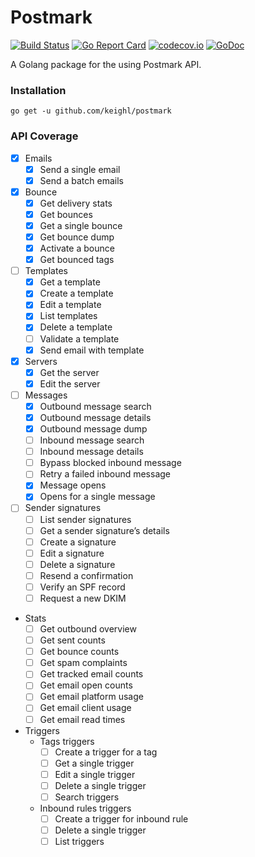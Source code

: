 # Postmark

[![Build Status](https://travis-ci.org/keighl/postmark.png?branch=master)](https://travis-ci.org/keighl/postmark) [![Go Report Card](https://goreportcard.com/badge/github.com/keighl/postmark)](https://goreportcard.com/report/github.com/keighl/postmark)  [![codecov.io](https://codecov.io/github/keighl/postmark/coverage.svg?branch=master)](https://codecov.io/github/keighl/postmark?branch=master) [![GoDoc](https://godoc.org/github.com/keighl/postmark?status.svg)](https://godoc.org/github.com/keighl/postmark)

A Golang package for the using Postmark API.

### Installation

    go get -u github.com/keighl/postmark

### API Coverage

* [x] Emails
    * [x] Send a single email
    * [x] Send a batch emails  
* [x] Bounce
    * [x] Get delivery stats
    * [x] Get bounces
    * [x] Get a single bounce
    * [x] Get bounce dump
    * [x] Activate a bounce
    * [x] Get bounced tags
* [ ] Templates
    * [x] Get a template
    * [x] Create a template
    * [x] Edit a template
    * [x] List templates
    * [x] Delete a template
    * [ ] Validate a template
    * [x] Send email with template
* [x] Servers
    * [x] Get the server
    * [x] Edit the server
* [ ] Messages
    * [x] Outbound message search
    * [x] Outbound message details
    * [x] Outbound message dump
    * [ ] Inbound message search
    * [ ] Inbound message details
    * [ ] Bypass blocked inbound message
    * [ ] Retry a failed inbound message
    * [x] Message opens
    * [x] Opens for a single message
* [ ] Sender signatures
    * [ ] List sender signatures
    * [ ] Get a sender signature’s details
    * [ ] Create a signature
    * [ ] Edit a signature
    * [ ] Delete a signature
    * [ ] Resend a confirmation
    * [ ] Verify an SPF record
    * [ ] Request a new DKIM
* Stats
    * [ ] Get outbound overview
    * [ ] Get sent counts
    * [ ] Get bounce counts
    * [ ] Get spam complaints
    * [ ] Get tracked email counts
    * [ ] Get email open counts
    * [ ] Get email platform usage
    * [ ] Get email client usage
    * [ ] Get email read times
* Triggers
    * Tags triggers
        * [ ] Create a trigger for a tag
        * [ ] Get a single trigger
        * [ ] Edit a single trigger
        * [ ] Delete a single trigger
        * [ ] Search triggers
    * Inbound rules triggers
        * [ ] Create a trigger for inbound rule
        * [ ] Delete a single trigger
        * [ ] List triggers    
